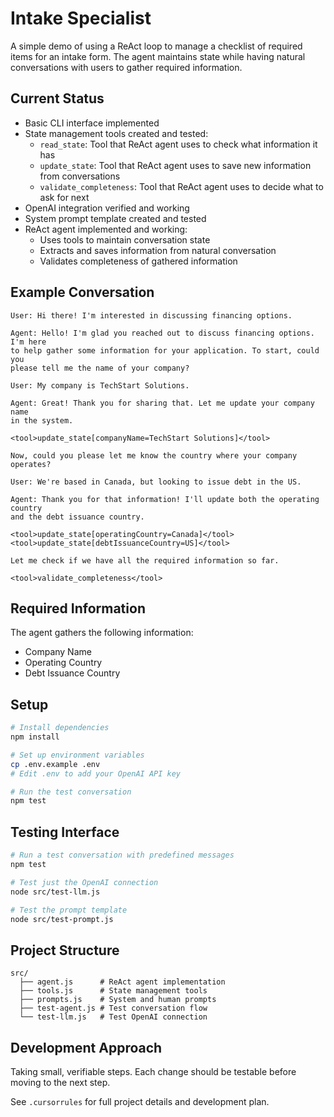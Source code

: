# Intake Specialist

A simple demo of using a ReAct loop to manage a checklist of required items for an intake form. The agent maintains state while having natural conversations with users to gather required information.

## Current Status
- Basic CLI interface implemented
- State management tools created and tested:
  - `read_state`: Tool that ReAct agent uses to check what information it has
  - `update_state`: Tool that ReAct agent uses to save new information from conversations
  - `validate_completeness`: Tool that ReAct agent uses to decide what to ask for next
- OpenAI integration verified and working
- System prompt template created and tested
- ReAct agent implemented and working:
  - Uses tools to maintain conversation state
  - Extracts and saves information from natural conversation
  - Validates completeness of gathered information

## Example Conversation
```
User: Hi there! I'm interested in discussing financing options.

Agent: Hello! I'm glad you reached out to discuss financing options. I'm here 
to help gather some information for your application. To start, could you 
please tell me the name of your company?

User: My company is TechStart Solutions.

Agent: Great! Thank you for sharing that. Let me update your company name 
in the system.

<tool>update_state[companyName=TechStart Solutions]</tool>

Now, could you please let me know the country where your company operates?

User: We're based in Canada, but looking to issue debt in the US.

Agent: Thank you for that information! I'll update both the operating country 
and the debt issuance country.

<tool>update_state[operatingCountry=Canada]</tool>
<tool>update_state[debtIssuanceCountry=US]</tool>

Let me check if we have all the required information so far.

<tool>validate_completeness</tool>
```

## Required Information
The agent gathers the following information:
- Company Name
- Operating Country
- Debt Issuance Country

## Setup
```bash
# Install dependencies
npm install

# Set up environment variables
cp .env.example .env
# Edit .env to add your OpenAI API key

# Run the test conversation
npm test
```

## Testing Interface
```bash
# Run a test conversation with predefined messages
npm test

# Test just the OpenAI connection
node src/test-llm.js

# Test the prompt template
node src/test-prompt.js
```

## Project Structure
```
src/
  ├── agent.js      # ReAct agent implementation
  ├── tools.js      # State management tools
  ├── prompts.js    # System and human prompts
  ├── test-agent.js # Test conversation flow
  └── test-llm.js   # Test OpenAI connection
```

## Development Approach
Taking small, verifiable steps. Each change should be testable before moving to the next step.

See `.cursorrules` for full project details and development plan. 